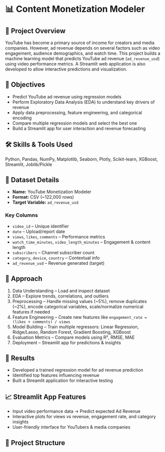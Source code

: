 # 📊 Content Monetization Modeler

## 📌 Project Overview
YouTube has become a primary source of income for creators and media companies. However, ad revenue depends on several factors such as video engagement, audience demographics, and watch time. This project builds a machine learning model that predicts YouTube ad revenue (`ad_revenue_usd`) using video performance metrics. A Streamlit web application is also developed to allow interactive predictions and visualization.

## 🎯 Objectives
- Predict YouTube ad revenue using regression models
- Perform Exploratory Data Analysis (EDA) to understand key drivers of revenue
- Apply data preprocessing, feature engineering, and categorical encoding
- Compare multiple regression models and select the best one
- Build a Streamlit app for user interaction and revenue forecasting

## 🛠️ Skills & Tools Used
Python, Pandas, NumPy, Matplotlib, Seaborn, Plotly, Scikit-learn, XGBoost, Streamlit, Joblib/Pickle

## 📂 Dataset Details
- **Name:** YouTube Monetization Modeler  
- **Format:** CSV (~122,000 rows)  
- **Target Variable:** `ad_revenue_usd`

### Key Columns
- `video_id` – Unique identifier  
- `date` – Upload/report date  
- `views`, `likes`, `comments` – Performance metrics  
- `watch_time_minutes`, `video_length_minutes` – Engagement & content length  
- `subscribers` – Channel subscriber count  
- `category`, `device`, `country` – Contextual info  
- `ad_revenue_usd` – Revenue generated (target)

## 🔑 Approach
1. Data Understanding – Load and inspect dataset  
2. EDA – Explore trends, correlations, and outliers  
3. Preprocessing – Handle missing values (~5%), remove duplicates (~2%), encode categorical variables, scale/normalize numerical features if needed  
4. Feature Engineering – Create new features like `engagement_rate = (likes + comments) / views`  
5. Model Building – Train multiple regressors: Linear Regression, Ridge/Lasso, Random Forest, Gradient Boosting, XGBoost  
6. Evaluation Metrics – Compare models using R², RMSE, MAE  
7. Deployment – Streamlit app for predictions & insights  

## 🚀 Results
- Developed a trained regression model for ad revenue prediction  
- Identified top features influencing revenue  
- Built a Streamlit application for interactive testing  

## 📈 Streamlit App Features
- Input video performance data → Predict expected Ad Revenue  
- Interactive plots for views vs revenue, engagement rate, and category insights  
- User-friendly interface for YouTubers & media companies  

## 📂 Project Structure
